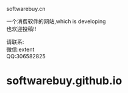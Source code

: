 softwarebuy.cn  

一个消费软件的网站,which is developing  
也欢迎投稿!!  

请联系:  
微信:extent  
QQ:306582825



# softwarebuy.github.io
